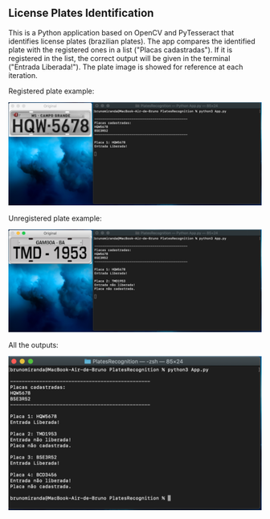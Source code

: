 ## License Plates Identification

This is a Python application based on OpenCV and PyTesseract that identifies license plates (brazilian plates).
The app compares the identified plate with the registered ones in a list ("Placas cadastradas"). If it is registered in the list, the correct output will be given in the terminal ("Entrada Liberada!").
The plate image is showed for reference at each iteration.

Registered plate example:

![](imgs/registered_plate.png)

Unregistered plate example:

![](imgs/unregistered_plate.png)

All the outputs:

![](imgs/app_end.png)

